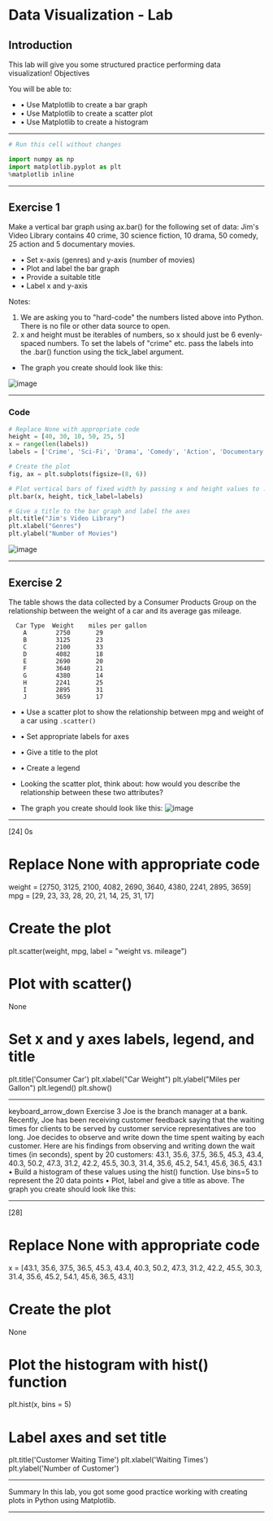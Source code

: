 # Data Visualization - Lab

## Introduction

This lab will give you some structured practice performing data visualization!
Objectives

You will be able to:
* •	Use Matplotlib to create a bar graph
* •	Use Matplotlib to create a scatter plot
* •	Use Matplotlib to create a histogram
________________________________________

```python
# Run this cell without changes

import numpy as np
import matplotlib.pyplot as plt
%matplotlib inline
```
________________________________________

## Exercise 1

Make a vertical bar graph using ax.bar() for the following set of data:
Jim's Video Library contains 40 crime, 30 science fiction, 10 drama, 50 comedy, 25 action and 5 documentary movies.
* •	Set x-axis (genres) and y-axis (number of movies)
* •	Plot and label the bar graph
* •	Provide a suitable title
* •	Label x and y-axis

Notes:
1.	We are asking you to "hard-code" the numbers listed above into Python. There is no file or other data source to open.
2.	x and height must be iterables of numbers, so x should just be 6 evenly-spaced numbers. To set the labels of "crime" etc. pass the labels into the .bar() function using the tick_label argument.

* The graph you create should look like this:

![image](https://github.com/user-attachments/assets/15c88fe2-902c-4f90-bc4b-175d3b808f68)

________________________________________
### Code
```python
# Replace None with appropriate code
height = [40, 30, 10, 50, 25, 5]
x = range(len(labels))
labels = ['Crime', 'Sci-Fi', 'Drama', 'Comedy', 'Action', 'Documentary']

# Create the plot
fig, ax = plt.subplots(figsize=(8, 6))

# Plot vertical bars of fixed width by passing x and height values to .bar() function
plt.bar(x, height, tick_label=labels)

# Give a title to the bar graph and label the axes
plt.title("Jim's Video Library")
plt.xlabel("Genres")
plt.ylabel("Number of Movies")
```

![image](https://github.com/user-attachments/assets/84983462-10b6-4b6d-8fb7-53c79081d5a9)

________________________________________

## Exercise 2
The table shows the data collected by a Consumer Products Group on the relationship between the weight of a car and its average gas mileage.
```
  Car Type  Weight    miles per gallon
    A        2750       29
    B        3125       23
    C        2100       33
    D        4082       18
    E        2690       20
    F        3640       21
    G        4380       14
    H        2241       25
    I        2895       31
    J        3659       17
```
* •	Use a scatter plot to show the relationship between mpg and weight of a car using `.scatter()`
* •	Set appropriate labels for axes
* •	Give a title to the plot
* •	Create a legend
* Looking the scatter plot, think about: how would you describe the relationship between these two attributes?

* The graph you create should look like this:
 ![image](https://github.com/user-attachments/assets/de92514e-eb16-4021-8cfc-e37802006bfd)


________________________________________
[24]
0s
# Replace None with appropriate code

weight = [2750, 3125, 2100, 4082, 2690, 3640, 4380, 2241, 2895, 3659]
mpg = [29, 23, 33, 28, 20, 21, 14, 25, 31, 17]

# Create the plot
plt.scatter(weight, mpg, label = "weight vs. mileage")

# Plot with scatter()
None

# Set x and y axes labels, legend, and title
plt.title('Consumer Car')
plt.xlabel("Car Weight")
plt.ylabel("Miles per Gallon")
plt.legend()
plt.show()
 
________________________________________
keyboard_arrow_down
Exercise 3
Joe is the branch manager at a bank. Recently, Joe has been receiving customer feedback saying that the waiting times for clients to be served by customer service representatives are too long. Joe decides to observe and write down the time spent waiting by each customer. Here are his findings from observing and writing down the wait times (in seconds), spent by 20 customers:
43.1, 35.6, 37.5, 36.5, 45.3, 43.4, 40.3, 50.2, 47.3, 31.2, 42.2, 45.5, 30.3, 31.4, 35.6, 45.2, 54.1, 45.6, 36.5, 43.1
•	Build a histogram of these values using the hist() function. Use bins=5 to represent the 20 data points
•	Plot, label and give a title as above.
The graph you create should look like this:
 
________________________________________
[28]
# Replace None with appropriate code

x = [43.1, 35.6, 37.5, 36.5, 45.3, 43.4,
     40.3, 50.2, 47.3, 31.2, 42.2, 45.5,
     30.3, 31.4, 35.6, 45.2, 54.1, 45.6,
     36.5, 43.1]

# Create the plot
None


# Plot the histogram with hist() function
plt.hist(x, bins = 5)

# Label axes and set title
plt.title('Customer Waiting Time')
plt.xlabel('Waiting Times')
plt.ylabel('Number of Customer')
 
________________________________________
Summary
In this lab, you got some good practice working with creating plots in Python using Matplotlib.
________________________________________

